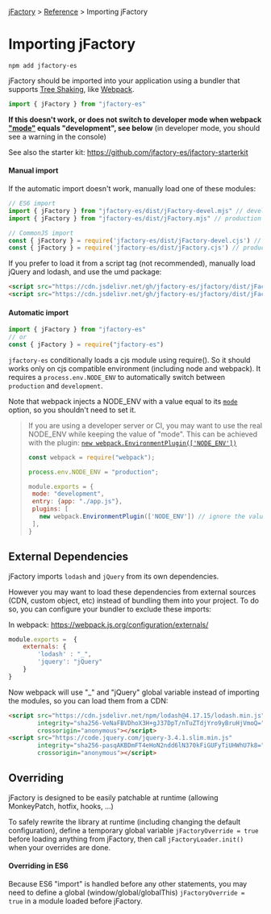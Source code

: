 [jFactory](index.md) > [Reference](ref-index.md) > Importing jFactory 

# Importing jFactory

```
npm add jfactory-es
```
jFactory should be imported into your application using a bundler that supports [Tree Shaking](https://developer.mozilla.org/docs/Glossary/Tree_shaking), like [Webpack](https://webpack.js.org).

```javascript
import { jFactory } from "jfactory-es" 
```
**If this doesn't work, or does not switch to developer mode when webpack ["mode"](https://webpack.js.org/configuration/mode/) equals "development", see below**
(in developer mode, you should see a warning in the console)

See also the starter kit: https://github.com/jfactory-es/jfactory-starterkit

#### Manual import

If the automatic import doesn't work, manually load one of these modules:

```javascript
// ES6 import
import { jFactory } from "jfactory-es/dist/jFactory-devel.mjs" // development
import { jFactory } from "jfactory-es/dist/jFactory.mjs" // production

// CommonJS import
const { jFactory } = require('jfactory-es/dist/jFactory-devel.cjs') // development
const { jFactory } = require('jfactory-es/dist/jFactory.cjs') // production
```

If you prefer to load it from a script tag (not recommended), 
 manually load jQuery and lodash, and use the umd package:
  
```html
<script src="https://cdn.jsdelivr.net/gh/jfactory-es/jfactory/dist/jFactory-devel.umd.js"></script> <!-- development -->
<script src="https://cdn.jsdelivr.net/gh/jfactory-es/jfactory/dist/jFactory.umd.js"></script> <!-- production -->
```

#### Automatic import  
```javascript
import { jFactory } from "jfactory-es" 
// or
const { jFactory } = require("jfactory-es")  
```

`jfactory-es` conditionally loads a cjs module using require(). 
So it should works only on cjs compatible environment (including node and webpack). It requires
a `process.env.NODE_ENV` to automatically switch between `production` and `development`. 

Note that webpack injects a NODE_ENV with a value equal to its [`mode`](https://webpack.js.org/configuration/mode/) option, so you shouldn't need to set
it.

> If you are using a developer server or CI, you may want to use the real NODE_ENV while keeping the value of "mode". This can be achieved 
> with the plugin: [`new webpack.EnvironmentPlugin(['NODE_ENV'])`](https://webpack.js.org/plugins/environment-plugin/)
>
>```javascript
>const webpack = require("webpack");
>
>process.env.NODE_ENV = "production";  
>
>module.exports = {
>  mode: "development",
>  entry: {app: "./app.js"},
>  plugins: [
>    new webpack.EnvironmentPlugin(['NODE_ENV']) // ignore the value of "mode"
>  ],
>} 
>```

## External Dependencies

jFactory imports `lodash` and `jQuery` from its own dependencies.

However you may want to load these dependencies from external sources (CDN, custom object, etc) instead of bundling them into your project.
To do so, you can configure your bundler to exclude these imports:

In webpack:
https://webpack.js.org/configuration/externals/
```javascript
module.exports =  {
    externals: {
        'lodash' : "_",
        'jquery': "jQuery"
    }
}
```

Now webpack will use "_" and "jQuery" global variable instead of importing the modules, so
you can load them from a CDN:

```html
<script src="https://cdn.jsdelivr.net/npm/lodash@4.17.15/lodash.min.js"
        integrity="sha256-VeNaFBVDhoX3H+gJ37DpT/nTuZTdjYro9yBruHjVmoQ="
        crossorigin="anonymous"></script>
<script src="https://code.jquery.com/jquery-3.4.1.slim.min.js"
        integrity="sha256-pasqAKBDmFT4eHoN2ndd6lN370kFiGUFyTiUHWhU7k8="
        crossorigin="anonymous"></script>
```

## Overriding

jFactory is designed to be easily patchable at runtime (allowing MonkeyPatch, hotfix, hooks, ...)

To safely rewrite the library at runtime (including changing the default configuration), define a temporary global variable `jFactoryOverride = true` before loading anything from jFactory, then call `jFactoryLoader.init()` when your overrides are done.

#### Overriding in ES6

Because ES6 "import" is handled before any other statements, you may need to define a global (window/global/globalThis) `jFactoryOverride = true` in a module loaded before jFactory.